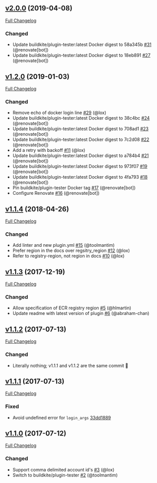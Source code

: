 ## [v2.0.0](https://github.com/buildkite-plugins/ecr-buildkite-plugin/tree/v2.0.0) (2019-04-08)
[Full Changelog](https://github.com/buildkite-plugins/ecr-buildkite-plugin/compare/v1.2.0...v2.0.0)

### Changed
- Update buildkite/plugin-tester:latest Docker digest to 58a345b [#31](https://github.com/buildkite-plugins/ecr-buildkite-plugin/pull/31) (@renovate[bot])
- Update buildkite/plugin-tester:latest Docker digest to 18eb891 [#27](https://github.com/buildkite-plugins/ecr-buildkite-plugin/pull/27) (@renovate[bot])

## [v1.2.0](https://github.com/buildkite-plugins/ecr-buildkite-plugin/tree/v1.2.0) (2019-01-03)
[Full Changelog](https://github.com/buildkite-plugins/ecr-buildkite-plugin/compare/v1.1.4...v1.2.0)

### Changed
- Remove echo of docker login line [#29](https://github.com/buildkite-plugins/ecr-buildkite-plugin/pull/29) (@lox)
- Update buildkite/plugin-tester:latest Docker digest to 38c4bc [#24](https://github.com/buildkite-plugins/ecr-buildkite-plugin/pull/24) (@renovate[bot])
- Update buildkite/plugin-tester:latest Docker digest to 708ad1 [#23](https://github.com/buildkite-plugins/ecr-buildkite-plugin/pull/23) (@renovate[bot])
- Update buildkite/plugin-tester:latest Docker digest to 7c2d08 [#22](https://github.com/buildkite-plugins/ecr-buildkite-plugin/pull/22) (@renovate[bot])
- Add a retry with backoff [#11](https://github.com/buildkite-plugins/ecr-buildkite-plugin/pull/11) (@lox)
- Update buildkite/plugin-tester:latest Docker digest to a784b4 [#21](https://github.com/buildkite-plugins/ecr-buildkite-plugin/pull/21) (@renovate[bot])
- Update buildkite/plugin-tester:latest Docker digest to 973f07 [#19](https://github.com/buildkite-plugins/ecr-buildkite-plugin/pull/19) (@renovate[bot])
- Update buildkite/plugin-tester:latest Docker digest to 4fa793 [#18](https://github.com/buildkite-plugins/ecr-buildkite-plugin/pull/18) (@renovate[bot])
- Pin buildkite/plugin-tester Docker tag [#17](https://github.com/buildkite-plugins/ecr-buildkite-plugin/pull/17) (@renovate[bot])
- Configure Renovate [#16](https://github.com/buildkite-plugins/ecr-buildkite-plugin/pull/16) (@renovate[bot])

## [v1.1.4](https://github.com/buildkite-plugins/ecr-buildkite-plugin/tree/v1.1.4) (2018-04-26)
[Full Changelog](https://github.com/buildkite-plugins/ecr-buildkite-plugin/compare/v1.1.3...v1.1.4)

### Changed
- Add linter and new plugin.yml [#15](https://github.com/buildkite-plugins/ecr-buildkite-plugin/pull/15) (@toolmantim)
- Prefer region in the docs over regsitry_region [#12](https://github.com/buildkite-plugins/ecr-buildkite-plugin/pull/12) (@lox)
- Refer to registry-region, not region in docs [#10](https://github.com/buildkite-plugins/ecr-buildkite-plugin/pull/10) (@lox)

## [v1.1.3](https://github.com/buildkite-plugins/ecr-buildkite-plugin/tree/v1.1.3) (2017-12-19)
[Full Changelog](https://github.com/buildkite-plugins/ecr-buildkite-plugin/compare/v1.1.2...v1.1.3)

### Changed
- Allow specification of ECR registry region [#5](https://github.com/buildkite-plugins/ecr-buildkite-plugin/pull/5) (@hlmartin)
- Update readme with latest version of plugin [#6](https://github.com/buildkite-plugins/ecr-buildkite-plugin/pull/6) (@abraham-chan)

## [v1.1.2](https://github.com/buildkite-plugins/ecr-buildkite-plugin/tree/v1.1.2) (2017-07-13)
[Full Changelog](https://github.com/buildkite-plugins/ecr-buildkite-plugin/compare/v1.1.1...v1.1.2)

### Changed
- Literally nothing; v1.1.1 and v1.1.2 are the same commit 🤷

## [v1.1.1](https://github.com/buildkite-plugins/ecr-buildkite-plugin/tree/v1.1.1) (2017-07-13)
[Full Changelog](https://github.com/buildkite-plugins/ecr-buildkite-plugin/compare/v1.1.0...v1.1.1)

### Fixed
- Avoid undefined error for `login_args` [33dd1889](https://github.com/buildkite-plugins/ecr-buildkite-plugin/commit/33dd1889f965b9d4af59b6b40c140e1b4f24a70c)

## [v1.1.0](https://github.com/buildkite-plugins/ecr-buildkite-plugin/tree/v1.1.0) (2017-07-12)
[Full Changelog](https://github.com/buildkite-plugins/ecr-buildkite-plugin/compare/v1.0.0...v1.1.0)

### Changed
- Support comma delimited account id's [#3](https://github.com/buildkite-plugins/ecr-buildkite-plugin/pull/3) (@lox)
- Switch to buildkite/plugin-tester [#2](https://github.com/buildkite-plugins/ecr-buildkite-plugin/pull/2) (@toolmantim)

